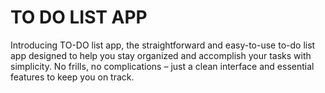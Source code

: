 # TO DO LIST APP
Introducing TO-DO list app, the straightforward and easy-to-use to-do list app designed to help you stay organized and accomplish your tasks with simplicity. No frills, no complications – just a clean interface and essential features to keep you on track.

